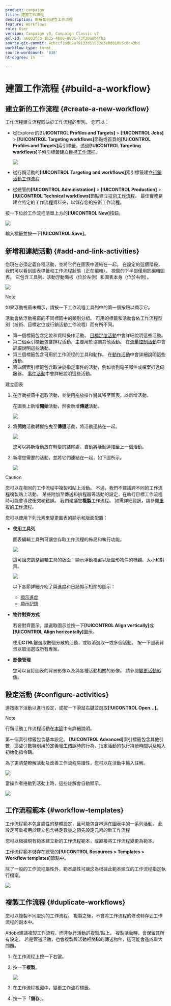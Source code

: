 ```yaml
---
product: campaign
title: 建置工作流程
description: 瞭解如何建立工作流程
feature: Workflows
role: User
version: Campaign v8, Campaign Classic v7
exl-id: a6003fdb-1035-4b80-8831-73f30a0b4fb2
source-git-commit: 4cbccf1ad02af9133d51933e3e0d010b5c8c43bd
workflow-type: tm+mt
source-wordcount: '838'
ht-degree: 1%

---
```


# 建置工作流程 {#build-a-workflow}

## 建立新的工作流程 {#create-a-new-workflow}

工作流程建立流程取決於工作流程的型別。 您可以：

* 從Explorer的&#x200B;**[!UICONTROL Profiles and Targets]** > **[!UICONTROL Jobs]** > **[!UICONTROL Targeting workflows]**&#x200B;節點或首頁的&#x200B;**[!UICONTROL Profiles and Targets]**&#x200B;索引標籤，透過&#x200B;**[!UICONTROL Targeting workflows]**&#x200B;子索引標籤建立[目標工作流程](#targeting-workflows)。

  ![](assets/create-targeting-wf.png)

* 從行銷活動的&#x200B;**[!UICONTROL Targeting and workflows]**&#x200B;索引標籤建立[行銷活動工作流程](#campaign-workflows)

* 從總管的&#x200B;**[!UICONTROL Administration]** > **[!UICONTROL Production]** > **[!UICONTROL Technical workflows]**&#x200B;節點建立[技術工作流程](#technical-workflows)。 最佳實務是建立特定的工作流程資料夾，以儲存您的技術工作流程。

按一下位於工作流程清單上方的&#x200B;**[!UICONTROL New]**&#x200B;按鈕。

![](assets/create_a_wf_icon.png)

輸入標籤並按一下&#x200B;**[!UICONTROL Save]**。

## 新增和連結活動 {#add-and-link-activities}

您現在必須定義各種活動，並將它們在圖表中連結在一起。 在設定的這個階段，我們可以看到圖表標籤和工作流程狀態（正在編輯）。 視窗的下半部僅用於編輯圖表。 它包含工具列、活動浮動面板（位於左側）和圖表本身（位於右側）。

![](assets/new-workflow-2.png)

>[!NOTE]
>
>如果浮動視窗未顯示，請按一下工作流程工具列中的第一個按鈕以顯示它。

活動會依浮動視窗的不同標籤中的類別分組。 可用的標籤和活動會依工作流程型別（技術、目標定位或行銷活動工作流程）而有所不同。

* 第一個標籤包含定位和資料操作活動。 [目標定位活動](targeting-activities.md)中會詳細說明這些活動。
* 第二個索引標籤包含排程活動，主要用於協調其他活動。 在[流量控制活動](flow-control-activities.md)中會詳細說明這些活動。
* 第三個標籤包含可用於工作流程的工具和動作。 在[動作活動](action-activities.md)中會詳細說明這些活動。
* 第四個索引標籤包含取決於指定事件的活動，例如收到電子郵件或檔案抵達伺服器。 [事件活動](event-activities.md)中會詳細說明這些活動。

建立圖表

1. 在浮動視窗中選取活動，並使用拖放操作將其移至圖表，以新增活動。

   在圖表上新增&#x200B;**開始**&#x200B;活動，然後新增&#x200B;**傳遞**&#x200B;活動。

   ![](assets/new-workflow-3.png)

1. 將&#x200B;**開始**&#x200B;活動轉變拖曳至&#x200B;**傳遞**&#x200B;活動，將活動連結在一起。

   ![](assets/new-workflow-4.png)

   您可以將新活動放在轉變的結尾處，自動將活動連結至上一個活動。

1. 新增您需要的活動，並將它們連結在一起，如下圖所示。

   ![](assets/new-workflow-5.png)

>[!CAUTION]
>
>您可以在相同的工作流程中複製和貼上活動。 不過，我們不建議跨不同的工作流程複製貼上活動。 某些附加至傳送和排程器等活動的設定，在執行目標工作流程時可能會導致衝突和錯誤。 我們建議您&#x200B;**複製**&#x200B;工作流程。 如需詳細資訊，請參閱[重複的工作流程](#duplicate-workflows)。

您可以使用下列元素來變更圖表的顯示和版面配置：

* **使用工具列**

  圖表編輯工具列可讓您存取工作流程的佈局和執行功能。

  ![](assets/wf-toolbar.png)

  這可讓您調整編輯工具的版面：顯示浮動視窗以及圖形物件的概觀、大小和對齊。

  ![](assets/s_user_segmentation_toolbar.png)

  以下各節詳細介紹了與進度和日誌顯示相關的圖示：

   * [顯示進度](monitor-workflow-execution.md#displaying-progress)
   * [顯示記錄](monitor-workflow-execution.md#displaying-logs)

* **物件對齊方式**

  若要對齊圖示，請選取圖示並按一下&#x200B;**[!UICONTROL Align vertically]**&#x200B;或&#x200B;**[!UICONTROL Align horizontally]**&#x200B;圖示。

  使用&#x200B;**CTRL**&#x200B;鍵選取數個分散的活動，或取消選取一或多個活動。 按一下圖表背景以取消選取所有專案。

* **影像管理**

  您可以自訂圖表的背景影像以及與各種活動相關的影像。 請參閱[變更活動影像](change-activity-images.md)。

## 設定活動 {#configure-activities}

連按兩下活動以進行設定，或按一下滑鼠右鍵並選取&#x200B;**[!UICONTROL Open...]**。

>[!NOTE]
>
>行銷活動工作流程活動在[本節](activities.md)中有詳細說明。

第一個索引標籤包含基本設定。 **[!UICONTROL Advanced]**&#x200B;索引標籤包含其他引數，這些引數特別用於定義發生錯誤時的行為、指定活動的執行持續時間以及輸入初始化指令碼。

為了更清楚瞭解活動及改善工作流程易讀性，您可以在活動中輸入註解。

![](assets/example1-comment.png)

當操作者捲動到活動上時，這些註解會自動顯示。

![](assets/example2-comment.png)


## 工作流程範本 {#workflow-templates}

工作流程範本包含屬性的整體設定，且可能包含串連在圖表中的一系列活動。 此設定可重複用於建立包含特定數量之預先設定元素的新工作流程

您可以根據現有範本建立新的工作流程範本，或直接將工作流程變更為範本。

工作流程範本儲存在總管的&#x200B;**[!UICONTROL Resources > Templates > Workflow templates]**&#x200B;節點中。

除了一般的工作流程屬性外，範本屬性可讓您為根據此範本建立的工作流程指定執行檔案。

![](assets/wf-template-properties.png)

## 複製工作流程 {#duplicate-workflows}

您可以複製不同型別的工作流程。 複製之後，不會將工作流程的修改轉存到工作流程的副本中。

Adobe建議複製工作流程，而非執行活動的複製/貼上。 複製活動時，會保留其所有設定。 若是管道活動，也會複製與活動相關聯的傳送物件，這可能會造成重大問題。

1. 在工作流程上按一下右鍵。
1. 按一下&#x200B;**複製**。

   ![](assets/duplicate-workflows.png)

1. 在工作流程視窗中，變更工作流程標籤。
1. 按一下「**儲存**」。

